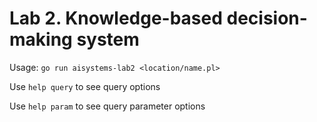 # Lab 2. Knowledge-based decision-making system
Usage: `go run aisystems-lab2 <location/name.pl>`

Use `help query` to see query options

Use `help param` to see query parameter options